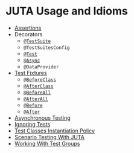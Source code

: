 # JUTA Usage and Idioms

* [Assertions](./docs/reference/jec-apis/juta/assertions)
* Decorators
   * [`@TestSuite`](./docs/reference/jec-apis/juta/testsuite-decorator)
   * `@TestSuitesConfig`
   * [`@Test`](./docs/reference/jec-apis/juta/test-decorator)
   * [`@Async`](./docs/reference/jec-apis/juta/asynchronous-testing#async-decorator)
   * `@DataProvider`
* [Test Fixtures](./docs/reference/jec-apis/juta/test-fixtures)
   * [`@BeforeClass`](./docs/reference/jec-apis/juta/test-fixtures#beforeclass-decorator)
   * [`@AfterClass`](./docs/reference/jec-apis/juta/test-fixtures#afterclass-decorator)
   * [`@BeforeAll`](./docs/reference/jec-apis/juta/test-fixtures#beforeall-decorator)
   * [`@AfterAll`](./docs/reference/jec-apis/juta/test-fixtures#afterall-decorator)
   * [`@Before`](./docs/reference/jec-apis/juta/test-fixtures#before-decorator)
   * [`@After`](./docs/reference/jec-apis/juta/test-fixtures#after-decorator)
* [Asynchronous Testing](./docs/reference/jec-apis/juta/asynchronous-testing)
* [Ignoring Tests](./docs/reference/jec-apis/juta/ignoring-tests)
* [Test Classes Instantiation Policy](./docs/reference/jec-apis/juta/test-classes-instantiation-policy)
* [Scenario Testing With JUTA](./docs/reference/jec-apis/juta/scenario-testing-with-juta)
* [Working With Test Groups](./docs/reference/jec-apis/juta/working-with-test-groups)

